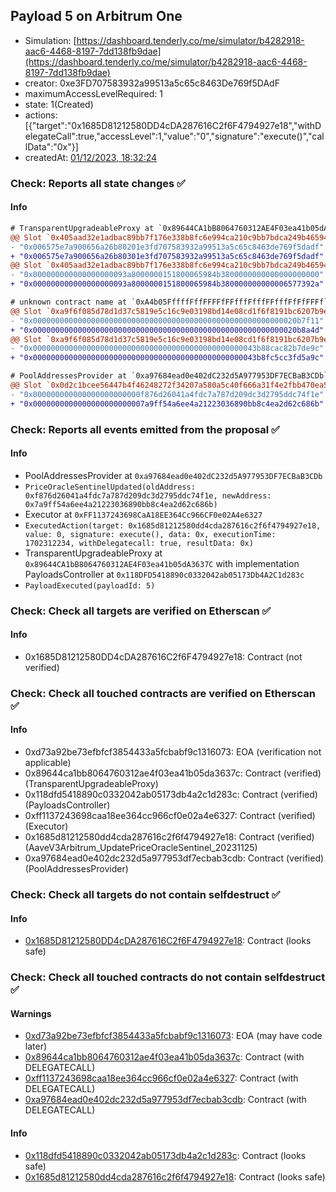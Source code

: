 ## Payload 5 on Arbitrum One

- Simulation: [https://dashboard.tenderly.co/me/simulator/b4282918-aac6-4468-8197-7dd138fb9dae](https://dashboard.tenderly.co/me/simulator/b4282918-aac6-4468-8197-7dd138fb9dae)
- creator: 0xe3FD707583932a99513a5c65c8463De769f5DAdF
- maximumAccessLevelRequired: 1
- state: 1(Created)
- actions: [{"target":"0x1685D81212580DD4cDA287616C2f6F4794927e18","withDelegateCall":true,"accessLevel":1,"value":"0","signature":"execute()","callData":"0x"}]
- createdAt: [01/12/2023, 18:32:24](https://arbiscan.io/tx/0x3ea585b3415974b8d5d7af54c05702e74b730b78794456ca2a8a99dc916ff1b5)

### Check: Reports all state changes :white_check_mark:

#### Info


```diff
# TransparentUpgradeableProxy at `0x89644CA1bB8064760312AE4F03ea41b05dA3637C` with implementation PayloadsController at `0x118DFD5418890c0332042ab05173Db4A2C1d283c`
@@ Slot `0x405aad32e1adbac89bb7f176e338b8fc6e994ca210c9bb7bdca249b465942250` @@
- "0x006575e7a900656a26b80201e3fd707583932a99513a5c65c8463de769f5dadf"
+ "0x006575e7a900656a26b80301e3fd707583932a99513a5c65c8463de769f5dadf"
@@ Slot `0x405aad32e1adbac89bb7f176e338b8fc6e994ca210c9bb7bdca249b465942251` @@
- "0x000000000000000000093a8000000151800065984b3800000000000000000000"
+ "0x000000000000000000093a8000000151800065984b380000000000006577392a"
```

```diff
# unknown contract name at `0xA4b05FffffFffFFFFfFFfffFfffFFfffFfFfFFFf`
@@ Slot `0xa9f6f085d78d1d37c5819e5c16c9e03198bd14e08cd1f6f8191bc6207b9e9706` @@
- "0x00000000000000000000000000000000000000000000000000000000020b7f11"
+ "0x00000000000000000000000000000000000000000000000000000000020b8a4d"
@@ Slot `0xa9f6f085d78d1d37c5819e5c16c9e03198bd14e08cd1f6f8191bc6207b9e970b` @@
- "0x00000000000000000000000000000000000000000000000043b88cac82b7de9c"
+ "0x00000000000000000000000000000000000000000000000043b8fc5cc3fd5a9c"
```

```diff
# PoolAddressesProvider at `0xa97684ead0e402dC232d5A977953DF7ECBaB3CDb`
@@ Slot `0x0d2c1bcee56447b4f46248272f34207a580a5c40f666a31f4e2fbb470ea53ab8` @@
- "0x000000000000000000000000f876d26041a4fdc7a787d209dc3d2795ddc74f1e"
+ "0x0000000000000000000000007a9ff54a6ee4a21223036890bb8c4ea2d62c686b"
```


### Check: Reports all events emitted from the proposal :white_check_mark:

#### Info

- PoolAddressesProvider at `0xa97684ead0e402dC232d5A977953DF7ECBaB3CDb`
- `PriceOracleSentinelUpdated(oldAddress: 0xf876d26041a4fdc7a787d209dc3d2795ddc74f1e, newAddress: 0x7a9ff54a6ee4a21223036890bb8c4ea2d62c686b)`
- Executor at `0xFF1137243698CaA18EE364Cc966CF0e02A4e6327`
- `ExecutedAction(target: 0x1685d81212580dd4cda287616c2f6f4794927e18, value: 0, signature: execute(), data: 0x, executionTime: 1702312234, withDelegatecall: true, resultData: 0x)`
- TransparentUpgradeableProxy at `0x89644CA1bB8064760312AE4F03ea41b05dA3637C` with implementation PayloadsController at `0x118DFD5418890c0332042ab05173Db4A2C1d283c`
- `PayloadExecuted(payloadId: 5)`

### Check: Check all targets are verified on Etherscan :white_check_mark:

#### Info

- 0x1685D81212580DD4cDA287616C2f6F4794927e18: Contract (not verified)

### Check: Check all touched contracts are verified on Etherscan :white_check_mark:

#### Info

- 0xd73a92be73efbfcf3854433a5fcbabf9c1316073: EOA (verification not applicable)
- 0x89644ca1bb8064760312ae4f03ea41b05da3637c: Contract (verified) (TransparentUpgradeableProxy)
- 0x118dfd5418890c0332042ab05173db4a2c1d283c: Contract (verified) (PayloadsController)
- 0xff1137243698caa18ee364cc966cf0e02a4e6327: Contract (verified) (Executor)
- 0x1685d81212580dd4cda287616c2f6f4794927e18: Contract (verified) (AaveV3Arbitrum_UpdatePriceOracleSentinel_20231125)
- 0xa97684ead0e402dc232d5a977953df7ecbab3cdb: Contract (verified) (PoolAddressesProvider)

### Check: Check all targets do not contain selfdestruct :white_check_mark:

#### Info

- [0x1685D81212580DD4cDA287616C2f6F4794927e18](https://arbiscan.io/address/0x1685D81212580DD4cDA287616C2f6F4794927e18): Contract (looks safe)

### Check: Check all touched contracts do not contain selfdestruct :white_check_mark:

#### Warnings

- [0xd73a92be73efbfcf3854433a5fcbabf9c1316073](https://arbiscan.io/address/0xd73a92be73efbfcf3854433a5fcbabf9c1316073): EOA (may have code later)
- [0x89644ca1bb8064760312ae4f03ea41b05da3637c](https://arbiscan.io/address/0x89644ca1bb8064760312ae4f03ea41b05da3637c): Contract (with DELEGATECALL)
- [0xff1137243698caa18ee364cc966cf0e02a4e6327](https://arbiscan.io/address/0xff1137243698caa18ee364cc966cf0e02a4e6327): Contract (with DELEGATECALL)
- [0xa97684ead0e402dc232d5a977953df7ecbab3cdb](https://arbiscan.io/address/0xa97684ead0e402dc232d5a977953df7ecbab3cdb): Contract (with DELEGATECALL)

#### Info

- [0x118dfd5418890c0332042ab05173db4a2c1d283c](https://arbiscan.io/address/0x118dfd5418890c0332042ab05173db4a2c1d283c): Contract (looks safe)
- [0x1685d81212580dd4cda287616c2f6f4794927e18](https://arbiscan.io/address/0x1685d81212580dd4cda287616c2f6f4794927e18): Contract (looks safe)

